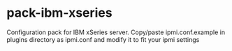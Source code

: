pack-ibm-xseries
========

Configuration pack for IBM xSeries server.
Copy/paste ipmi.conf.example in plugins directory
as ipmi.conf and modify it to fit your ipmi settings
